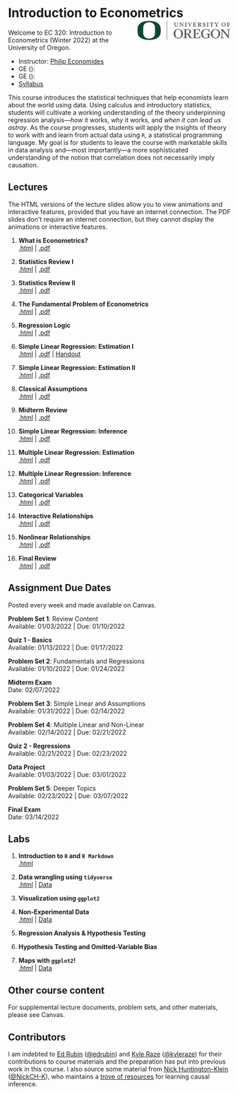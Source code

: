 # Introduction to Econometrics <img align="right" height="45" src="UO.png">

Welcome to EC 320: Introduction to Econometrics (Winter 2022) at the University of Oregon.

- Instructor: [Philip Economides](https://philip-economides.com/)
- GE (): 
- GE (): 
- [Syllabus](https://raw.githack.com/peconomi/EC320_Econometrics/main/Syllabus/syllabus.pdf)

This course introduces the statistical techniques that help economists learn about the world using data. Using calculus and introductory statistics, students will cultivate a working understanding of the theory underpinning regression analysis&mdash;*how* it works, *why* it works, and *when it can lead us astray*. As the course progresses, students will apply the insights of theory to work with and learn from actual data using `R`, a statistical programming language. My goal is for students to leave the course with marketable skills in data analysis and&mdash;most importantly&mdash;a more sophisticated understanding of the notion that correlation does not necessarily imply causation.

## Lectures

The HTML versions of the lecture slides allow you to view animations and interactive features, provided that you have an internet connection. The PDF slides don't require an internet connection, but they cannot display the animations or interactive features.

1. **What is Econometrics?** <br> [.html](https://raw.githack.com/peconomi/EC320_Econometrics/main/Lectures/01_Intro/01-Introduction.html) | [.pdf](https://raw.githack.com/peconomi/EC320_Econometrics/main/Lectures/01_Intro/01-Introduction.pdf)

2. **Statistics Review I** <br> [.html](https://raw.githack.com/peconomi/EC320_Econometrics/main/Lectures/02_Review/02-Review.html) | [.pdf](https://raw.githack.com/peconomi/EC320_Econometrics/main/Lectures/02_Review/02-Review.pdf)

3. **Statistics Review II** <br> [.html](https://raw.githack.com/peconomi/EC320_Econometrics/main/Lectures/03_Review/03-Review.html) | [.pdf](https://raw.githack.com/peconomi/EC320_Econometrics/main/Lectures/03_Review/03-Review.pdf)

4. **The Fundamental Problem of Econometrics** <br> [.html](https://raw.githack.com/peconomi/EC320_Econometrics/main/Lectures/04_Fundamental_Problem/04-Fun_Problem.html) | [.pdf](https://raw.githack.com/peconomi/EC320_Econometrics/main/Lectures/04_Fundamental_Problem/04-Fun_Problem.pdf)

5. **Regression Logic** <br> [.html](https://raw.githack.com/peconomi/EC320_Econometrics/main/Lectures/05_Regression/05-Regression.html) | [.pdf](https://raw.githack.com/peconomi/EC320_Econometrics/main/Lectures/05_Regression/05-Regression.pdf)

6. **Simple Linear Regression: Estimation I** <br> [.html](https://raw.githack.com/peconomi/EC320_Econometrics/main/Lectures/06_SimpleLR_I/06-Simple_Linear_Regression_Estimation_I.html) | [.pdf](https://raw.githack.com/peconomi/EC320_Econometrics/main/Lectures/06_SimpleLR_I/06-Simple_Linear_Regression_Estimation_I.pdf) | [Handout]()

7. **Simple Linear Regression: Estimation II** <br> [.html](https://raw.githack.com/peconomi/EC320_Econometrics/main/Lectures/07_SimpleLR_II/07-Simple_Linear_Regression_Estimation_II.html) | [.pdf](https://raw.githack.com/peconomi/EC320_Econometrics/main/Lectures/07_SimpleLR_II/07-Simple_Linear_Regression_Estimation_II.pdf)

8. **Classical Assumptions** <br> [.html](https://raw.githack.com/peconomi/EC320_Econometrics/main/Lectures/08_Classical_Assumptions/08-Classical_Assumptions.html) | [.pdf](https://raw.githack.com/peconomi/EC320_Econometrics/main/Lectures/08_Classical_Assumptions/08-Classical_Assumptions.pdf)

9. **Midterm Review** <br> [.html]() | [.pdf]()

10. **Simple Linear Regression: Inference** <br> [.html]() | [.pdf]()

11. **Multiple Linear Regression: Estimation** <br> [.html]() | [.pdf]()

12. **Multiple Linear Regression: Inference** <br> [.html]() | [.pdf]()

13. **Categorical Variables** <br> [.html]() | [.pdf]()

14. **Interactive Relationships** <br> [.html]() | [.pdf]()

15. **Nonlinear Relationships** <br> [.html]() | [.pdf]()

16. **Final Review** <br> [.html]() | [.pdf]()

## Assignment Due Dates

Posted every week and made available on Canvas. 

**Problem Set 1**: Review Content <br> 
Available:  01/03/2022 | Due: 01/10/2022

**Quiz 1 - Basics**<br> 
Available:  01/13/2022 | Due: 01/17/2022

**Problem Set 2**: Fundamentals and Regressions <br>
Available:  01/10/2022 | Due: 01/24/2022

**Midterm Exam**<br>
Date: 02/07/2022

**Problem Set 3**: Simple Linear and Assumptions <br>
Available: 01/31/2022 | Due: 02/14/2022

**Problem Set 4**: Multiple Linear and Non-Linear <br>
Available: 02/14/2022 | Due: 02/21/2022

**Quiz 2 - Regressions**<br> 
Available:  02/21/2022 | Due: 02/23/2022

**Data Project** <br> 
Available: 01/03/2022 | Due: 03/01/2022

**Problem Set 5**: Deeper Topics <br>
Available: 02/23/2022 | Due: 03/07/2022

**Final Exam**<br>
Date: 03/14/2022
 

## Labs

1. **Introduction to `R` and `R Markdown`** <br> [.html]()

2. **Data wrangling using `tidyverse`** <br> [.html]() | [Data]()

3. **Visualization using `ggplot2`**

4. **Non-Experimental Data** <br> [.html]() | [Data]()

5. **Regression Analysis & Hypothesis Testing**

6. **Hypothesis Testing and Omitted-Variable Bias**

7. **Maps with `ggplot2`!** <br> [.html]() | [Data]()

## Other course content

For supplemental lecture documents, problem sets, and other materials, please see Canvas.

## Contributors

I am indebted to [Ed Rubin](http://edrub.in/) ([@edrubin](https://github.com/edrubin)) and [Kyle Raze](https://kyleraze.com/) ([@kyleraze](https://github.com/kyleraze)) for their contributions to course materials and the preparation  has put into previous work in this course. 
I also source some material from [Nick Huntington-Klein](https://nickchk.com/) ([@NickCH-K](https://github.com/NickCH-K)), who maintains a [trove of resources](https://nickchk.com/causalgraphs.html) for learning causal inference. 
